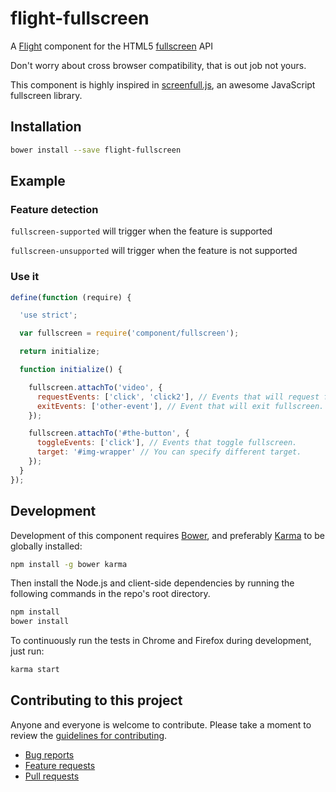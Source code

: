 # flight-fullscreen

A [Flight](https://github.com/flightjs/flight) component for the HTML5 [fullscreen](https://www.google.com/url?sa=t&rct=j&q=&esrc=s&source=web&cd=5&ved=0CEsQFjAE&url=https%3A%2F%2Fdeveloper.mozilla.org%2Fen-US%2Fdocs%2FWeb%2FGuide%2FDOM%2FUsing_full_screen_mode&ei=rDHgUfSQOa_liwK4t4DwAQ&usg=AFQjCNHFEa21FtnSHY241HtGflXgc7m0NQ&bvm=bv.49260673,d.cGE) API

Don't worry about cross browser compatibility, that is out job not yours.

This component is highly inspired in [screenfull.js](https://www.google.com/url?sa=t&rct=j&q=&esrc=s&source=web&cd=1&cad=rja&ved=0CCwQFjAA&url=https%3A%2F%2Fgithub.com%2Fsindresorhus%2Fscreenfull.js%2F&ei=-zPgUY-aFofjiAKNkoCgCw&usg=AFQjCNEIBbX6cIz4701dpgN94aN5EELSow&bvm=bv.49260673,d.cGE), an awesome JavaScript fullscreen library.

## Installation

```bash
bower install --save flight-fullscreen
```

## Example


### Feature detection

`fullscreen-supported` will trigger when the feature is supported

`fullscreen-unsupported` will trigger when the feature is not supported


### Use it

```javascript
define(function (require) {

  'use strict';

  var fullscreen = require('component/fullscreen');

  return initialize;

  function initialize() {

    fullscreen.attachTo('video', {
      requestEvents: ['click', 'click2'], // Events that will request fullscreen.
      exitEvents: ['other-event'], // Event that will exit fullscreen.
    });

    fullscreen.attachTo('#the-button', {
      toggleEvents: ['click'], // Events that toggle fullscreen.
      target: '#img-wrapper' // You can specify different target.
    });
  }
});
```


## Development

Development of this component requires [Bower](http://bower.io), and preferably
[Karma](http://karma-runner.github.io) to be globally installed:

```bash
npm install -g bower karma
```

Then install the Node.js and client-side dependencies by running the following
commands in the repo's root directory.

```bash
npm install
bower install
```

To continuously run the tests in Chrome and Firefox during development, just run:

```bash
karma start
```

## Contributing to this project

Anyone and everyone is welcome to contribute. Please take a moment to
review the [guidelines for contributing](CONTRIBUTING.md).

* [Bug reports](CONTRIBUTING.md#bugs)
* [Feature requests](CONTRIBUTING.md#features)
* [Pull requests](CONTRIBUTING.md#pull-requests)
